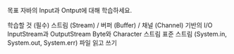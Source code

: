 목표
자바의 Input과 Ontput에 대해 학습하세요.

학습할 것 (필수)
스트림 (Stream) / 버퍼 (Buffer) / 채널 (Channel) 기반의 I/O
InputStream과 OutputStream
Byte와 Character 스트림
표준 스트림 (System.in, System.out, System.err)
파일 읽고 쓰기
